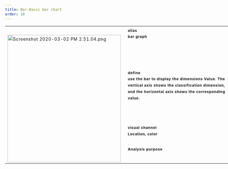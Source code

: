 ```yaml
---
title: Bar-Basic bar chart
order: 10
---
```


<div data-card-type = "block" data-lake-card = "table" id = "pLwYV" class = "">
    <table class = "lake-table" style = "width: 735px; outline: none; border-collapse: collapse;">
      <colgroup>
        <col width = "395" span = "1">
        <col width = "340" span = "1">
      </ colgroup>
      <tbody>
        <tr style = "height: 33px;">
          <td colspan = "1" rowspan = "5" style = "vertical-align: top; background-color: rgb (255, 255, 255); color: rgb (38, 38, 38); min-width: 90px ; font-size: 14px; white-space: normal; overflow-wrap: break-word; border: 1px solid rgb (217, 217, 217); padding: 4px 8px; cursor: default; ">
            <p style = "font-size: 14px; color: rgb (38, 38, 38); line-height: 1.74; letter-spacing: 0.05em; outline-style: none; overflow-wrap: break-word; margin : 0px; "> <br> </ p>
            <p style = "font-size: 14px; color: rgb (38, 38, 38); line-height: 1.74; letter-spacing: 0.05em; outline-style: none; overflow-wrap: break-word; margin : 0px; "> <span data-card-type =" inline "data-lake-card =" image "contenteditable =" false "> <img data-role =" image "src =" https: //gw.alipayobjects .com / mdn / rms_d314dd / afts / img / A * hHo4Q4T8P80AAAAAAAAAAABkARQnAQ "data-raw-src =" https://gw.alipayobjects.com/mdn/rms_d314dd/afts/img/A*hHo4Q4T8P80AAAAAAAAAAABkARQnAQ " drag-image "alt =" Screenshot 2020-03-02 PM 2.51.04.png "title =" Screenshot 2020-03-02 PM 2.51.04.png "style =" border: none; box-shadow: none ; width: 372px; height: 418px; visibility: visible; "> </ span> </ p>
          </ td>
          <td colspan = "1" style = "vertical-align: top; background-color: rgb (255, 255, 255); color: rgb (38, 38, 38); min-width: 90px; font-size: 14px; white-space: normal; overflow-wrap: break-word; border: 1px solid rgb (217, 217, 217); padding: 4px 8px; cursor: default; ">
            <p style = "font-size: 14px; color: rgb (38, 38, 38); line-height: 1.74; letter-spacing: 0.05em; outline-style: none; overflow-wrap: break-word; margin : 0px; "> <strong> <span class =" lake-fontsize-9 "style =" color: rgba (0, 0, 0, 0.65); font-size: 12px; "data-mce-style =" font -size: 9px "> alias </ span> </ strong> <br> </ p>
            <p style = "font-size: 14px; color: rgb (38, 38, 38); line-height: 1.74; letter-spacing: 0.05em; outline-style: none; overflow-wrap: break-word; margin : 0px; "> <span class =" lake-fontsize-9 "data-mce-style =" font-size: 9px "style =" font-size: 12px; "> bar graph </ span> </ p >
          </ td>
        </ tr>
        <tr style = "height: 33px;">
          <td style = "min-width: 90px; font-size: 14px; white-space: normal; overflow-wrap: break-word; border: 1px solid rgb (217, 217, 217); padding: 4px 8px; cursor : default; ">
            <p style = "font-size: 14px; color: rgb (38, 38, 38); line-height: 1.74; letter-spacing: 0.05em; outline-style: none; overflow-wrap: break-word; margin : 0px; "> <strong> <span class =" lake-fontsize-14 "data-mce-style =" font-size: 14px "style =" font-size: 19px; "> <span class =" lake- fontsize-9 "data-mce-style =" font-size: 9px "style =" font-size: 12px; "> define </ span> </ span> </ strong> <span class =" lake-fontsize- 9 "style =" color: rgba (0, 0, 0, 0.65); font-size: 12px; "data-mce-style =" font-size: 9px "> <br> </ span> <span class = "lake-fontsize-9" style = "color: rgba (0, 0, 0, 0.65); font-size: 12px;" data-mce-style = "font-size: 9px"> use the bar to display the dimensions Value. The vertical axis shows the classification dimension, and the horizontal axis shows the corresponding value. </ span> </ p>
          </ td>
        </ tr>
        <tr style = "height: 33px;">
          <td style = "min-width: 90px; font-size: 14px; white-space: normal; overflow-wrap: break-word; border: 1px solid rgb (217, 217, 217); padding: 4px 8px; cursor : default; ">
            <p style = "font-size: 14px; color: rgb (38, 38, 38); line-height: 1.74; letter-spacing: 0.05em; outline-style: none; overflow-wrap: break-word; margin : 0px; "> <strong> <span class =" lake-fontsize-14 "data-mce-style =" font-size: 14px "style =" font-size: 19px; "> <span class =" lake- fontsize-9 "data-mce-style =" font-size: 9px "style =" font-size: 12px; "> visual channel </ span> </ span> </ strong> </ p>
            <p style = "font-size: 14px; color: rgb (38, 38, 38); line-height: 1.74; letter-spacing: 0.05em; outline-style: none; overflow-wrap: break-word; margin : 0px; "> <span class =" lake-fontsize-9 "style =" color: rgba (0, 0, 0, 0.65); font-size: 12px; "data-mce-style =" font-size: 9px "> Location, color </ span> </ p>
          </ td>
        </ tr>
        <tr style = "height: 33px;">
          <td colspan = "1" style = "vertical-align: top; background-color: rgb (255, 255, 255); color: rgb (38, 38, 38); min-width: 90px; font-size: 14px; white-space: normal; overflow-wrap: break-word; border: 1px solid rgb (217, 217, 217); padding: 4px 8px; cursor: default; ">
            <p style = "font-size: 14px; color: rgb (38, 38, 38); line-height: 1.74; letter-spacing: 0.05em; outline-style: none; overflow-wrap: break-word; margin : 0px; "> <strong> <span class =" lake-fontsize-14 "data-mce-style =" font-size: 14px "style =" font-size: 19px; "> <span class =" lake- fontsize-9 "data-mce-style =" font-size: 9px "style =" font-size: 12px; "> Analysis purpose </ span> </ span> </ strong> </ p>
            <p style = "font-size: 14px; color: rgb (38, 38, 38); line-height: 1.74; l
